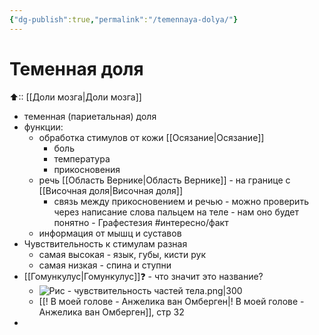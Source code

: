 ```yaml
---
{"dg-publish":true,"permalink":"/temennaya-dolya/"}
---
```


# Теменная доля

⬆:: [[Доли мозга\|Доли мозга]]

- теменная (париетальная) доля
- функции:
	-  обработка стимулов от кожи [[Осязание\|Осязание]]
		- боль
		- температура
		- прикосновения
	- речь [[Область Вернике\|Область Вернике]] - на границе с [[Височная доля\|Височная доля]]
		- связь между прикосновением и речью - можно проверить через написание слова пальцем на теле - нам оно будет понятно - Графестезия #интересно/факт 
	- информация от мышц и суставов
- Чувствительность к стимулам разная
	- самая высокая - язык, губы, кисти рук
	- самая низкая - спина и ступни
- [[Гомункулус\|Гомункулус]]❓ - что значит это название?
	- ![Рис - чувствительность частей тела.png|300](/img/user/%D0%A0%D0%B8%D1%81%20-%20%D1%87%D1%83%D0%B2%D1%81%D1%82%D0%B2%D0%B8%D1%82%D0%B5%D0%BB%D1%8C%D0%BD%D0%BE%D1%81%D1%82%D1%8C%20%D1%87%D0%B0%D1%81%D1%82%D0%B5%D0%B9%20%D1%82%D0%B5%D0%BB%D0%B0.png)
	- [[! В моей голове - Анжелика ван Омберген\|! В моей голове - Анжелика ван Омберген]], стр 32
- 